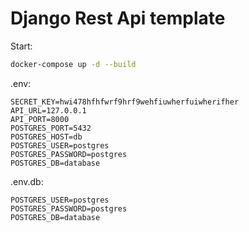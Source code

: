 # Django Rest Api template

Start:

```bash
docker-compose up -d --build
```

.env:

```
SECRET_KEY=hwi478hfhfwrf9hrf9wehfiuwherfuiwherifher
API_URL=127.0.0.1
API_PORT=8000
POSTGRES_PORT=5432
POSTGRES_HOST=db
POSTGRES_USER=postgres
POSTGRES_PASSWORD=postgres
POSTGRES_DB=database
```

.env.db:

```
POSTGRES_USER=postgres
POSTGRES_PASSWORD=postgres
POSTGRES_DB=database


```
